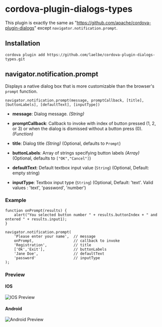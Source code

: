 
# cordova-plugin-dialogs-types

This plugin is exactly the same as "https://github.com/apache/cordova-plugin-dialogs" except `navigator.notification.prompt`.


## Installation

    cordova plugin add https://github.com/laelbe/cordova-plugin-dialogs-types.git


## navigator.notification.prompt

Displays a native dialog box that is more customizable than the browser's `prompt` function.

    navigator.notification.prompt(message, promptCallback, [title], [buttonLabels], [defaultText], [inputType])

- __message__: Dialog message. _(String)_

- __promptCallback__: Callback to invoke with index of button pressed (1, 2, or 3) or when the dialog is dismissed without a button press (0). _(Function)_

- __title__: Dialog title _(String)_ (Optional, defaults to `Prompt`)

- __buttonLabels__: Array of strings specifying button labels _(Array)_ (Optional, defaults to `["OK","Cancel"]`)

- __defaultText__: Default textbox input value (`String`) (Optional, Default: empty string)

- __inputType__: Textbox input type (`String`) (Optional, Default: 'text'. Valid values : 'text', 'password', 'number')



### Example

    function onPrompt(results) {
        alert("You selected button number " + results.buttonIndex + " and entered " + results.input1);
    }

    navigator.notification.prompt(
        'Please enter your name',  // message
        onPrompt,                  // callback to invoke
        'Registration',            // title
        ['Ok','Exit'],             // buttonLabels
        'Jane Doe',                // defaultText
        'password'                 // inputType
    );


### Preview

#### IOS
![IOS Preview](https://github.com/laelbe/cordova-plugin-dialogs-types/blob/master/doc/demo-ios.gif?raw=true)

#### Android
![Android Preview](https://github.com/laelbe/cordova-plugin-dialogs-types/blob/master/doc/demo-android.gif?raw=true)



